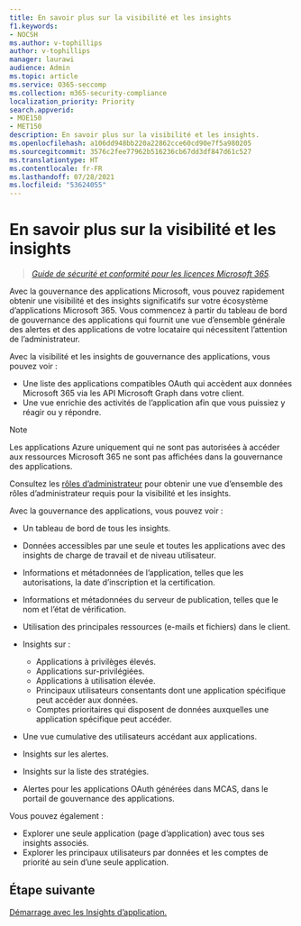 ```yaml
---
title: En savoir plus sur la visibilité et les insights
f1.keywords:
- NOCSH
ms.author: v-tophillips
author: v-tophillips
manager: laurawi
audience: Admin
ms.topic: article
ms.service: O365-seccomp
ms.collection: m365-security-compliance
localization_priority: Priority
search.appverid:
- MOE150
- MET150
description: En savoir plus sur la visibilité et les insights.
ms.openlocfilehash: a106dd948bb220a22862cce60cd90e7f5a980205
ms.sourcegitcommit: 3576c2fee77962b516236cb67dd3df847d61c527
ms.translationtype: HT
ms.contentlocale: fr-FR
ms.lasthandoff: 07/28/2021
ms.locfileid: "53624055"
---
```

# <a name="learn-about-visibility-and-insights"></a>En savoir plus sur la visibilité et les insights

>*[Guide de sécurité et conformité pour les licences Microsoft 365](https://aka.ms/ComplianceSD).*

Avec la gouvernance des applications Microsoft, vous pouvez rapidement obtenir une visibilité et des insights significatifs sur votre écosystème d’applications Microsoft 365. Vous commencez à partir du tableau de bord de gouvernance des applications qui fournit une vue d’ensemble générale des alertes et des applications de votre locataire qui nécessitent l’attention de l’administrateur.

Avec la visibilité et les insights de gouvernance des applications, vous pouvez voir :

- Une liste des applications compatibles OAuth qui accèdent aux données Microsoft 365 via les API Microsoft Graph dans votre client.
- Une vue enrichie des activités de l’application afin que vous puissiez y réagir ou y répondre.

>[!Note]
>Les applications Azure uniquement qui ne sont pas autorisées à accéder aux ressources Microsoft 365 ne sont pas affichées dans la gouvernance des applications.
>

Consultez les [rôles d’administrateur](app-governance-get-started.md#administrator-roles) pour obtenir une vue d’ensemble des rôles d’administrateur requis pour la visibilité et les insights.

Avec la gouvernance des applications, vous pouvez voir :

- Un tableau de bord de tous les insights.
- Données accessibles par une seule et toutes les applications avec des insights de charge de travail et de niveau utilisateur.
- Informations et métadonnées de l’application, telles que les autorisations, la date d’inscription et la certification.
- Informations et métadonnées du serveur de publication, telles que le nom et l’état de vérification.
- Utilisation des principales ressources (e-mails et fichiers) dans le client.
- Insights sur :

  - Applications à privilèges élevés.
  - Applications sur-privilégiées.
  - Applications à utilisation élevée.
  - Principaux utilisateurs consentants dont une application spécifique peut accéder aux données.
  - Comptes prioritaires qui disposent de données auxquelles une application spécifique peut accéder.

- Une vue cumulative des utilisateurs accédant aux applications.
- Insights sur les alertes.
- Insights sur la liste des stratégies.
<!--
- Policies created in MCAS in the app governance portal.
-->
- Alertes pour les applications OAuth générées dans MCAS, dans le portail de gouvernance des applications.

Vous pouvez également :

- Explorer une seule application (page d’application) avec tous ses insights associés.
- Explorer les principaux utilisateurs par données et les comptes de priorité au sein d’une seule application.

## <a name="next-step"></a>Étape suivante

[Démarrage avec les Insights d’application.](app-governance-visibility-insights-get-started.md)
